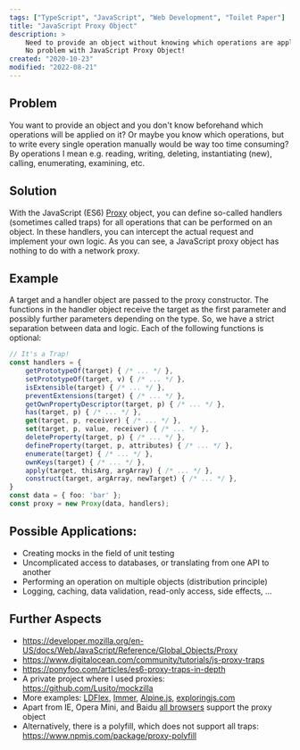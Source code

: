 ```yaml
---
tags: ["TypeScript", "JavaScript", "Web Development", "Toilet Paper"]
title: "JavaScript Proxy Object"
description: >
    Need to provide an object without knowing which operations are applied to it and without writing them manually?
    No problem with JavaScript Proxy Object!
created: "2020-10-23"
modified: "2022-08-21"
---
```


## Problem

You want to provide an object and you don't know beforehand which operations will be applied on it? Or maybe you know which operations, but to write every single operation manually would be way too time consuming? By operations I mean e.g. reading, writing, deleting, instantiating (new), calling, enumerating, examining, etc.

## Solution

With the JavaScript (ES6) [Proxy](https://developer.mozilla.org/en-US/docs/Web/JavaScript/Reference/Global_Objects/Proxy) object, you can define so-called handlers (sometimes called traps) for all operations that can be performed on an object. In these handlers, you can intercept the actual request and implement your own logic. As you can see, a JavaScript proxy object has nothing to do with a network proxy.

## Example

A target and a handler object are passed to the proxy constructor. The functions in the handler object receive the target as the first parameter and possibly further parameters depending on the type. So, we have a strict separation between data and logic. Each of the following functions is optional:

```ts
// It's a Trap!
const handlers = {
    getPrototypeOf(target) { /* ... */ },
    setPrototypeOf(target, v) { /* ... */ },
    isExtensible(target) { /* ... */ },
    preventExtensions(target) { /* ... */ },
    getOwnPropertyDescriptor(target, p) { /* ... */ },
    has(target, p) { /* ... */ },
    get(target, p, receiver) { /* ... */ },
    set(target, p, value, receiver) { /* ... */ },
    deleteProperty(target, p) { /* ... */ },
    defineProperty(target, p, attributes) { /* ... */ },
    enumerate(target) { /* ... */ },
    ownKeys(target) { /* ... */ },
    apply(target, thisArg, argArray) { /* ... */ },
    construct(target, argArray, newTarget) { /* ... */ },
}
const data = { foo: 'bar' };
const proxy = new Proxy(data, handlers);
```

## Possible Applications:

-   Creating mocks in the field of unit testing
-   Uncomplicated access to databases, or translating from one API to another
-   Performing an operation on multiple objects (distribution principle)
-   Logging, caching, data validation, read-only access, side effects, ...

## Further Aspects

-   https://developer.mozilla.org/en-US/docs/Web/JavaScript/Reference/Global_Objects/Proxy
-   https://www.digitalocean.com/community/tutorials/js-proxy-traps
-   https://ponyfoo.com/articles/es6-proxy-traps-in-depth
-   A private project where I used proxies: https://github.com/Lusito/mockzilla
-   More examples: [LDFlex](https://github.com/LDflex/LDflex), [Immer](https://github.com/immerjs/immer), [Alpine.js](https://github.com/alpinejs/alpine), [exploringjs.com](https://exploringjs.com/es6/ch_proxies.html)
-   Apart from IE, Opera Mini, and Baidu [all browsers](https://caniuse.com/proxy) support the proxy object
-   Alternatively, there is a polyfill, which does not support all traps: https://www.npmjs.com/package/proxy-polyfill
